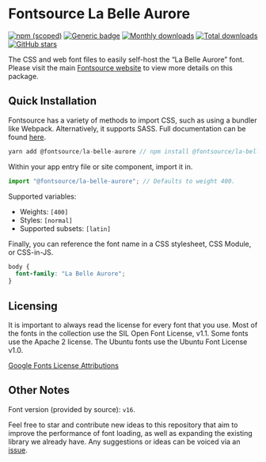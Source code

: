 # Fontsource La Belle Aurore

[![npm (scoped)](https://img.shields.io/npm/v/@fontsource/la-belle-aurore?color=brightgreen)](https://www.npmjs.com/package/@fontsource/la-belle-aurore) [![Generic badge](https://img.shields.io/badge/fontsource-passing-brightgreen)](https://github.com/fontsource/fontsource) [![Monthly downloads](https://badgen.net/npm/dm/@fontsource/la-belle-aurore)](https://github.com/fontsource/fontsource) [![Total downloads](https://badgen.net/npm/dt/@fontsource/la-belle-aurore)](https://github.com/fontsource/fontsource) [![GitHub stars](https://img.shields.io/github/stars/fontsource/fontsource.svg?style=social&label=Star)](https://github.com/fontsource/fontsource/stargazers)

The CSS and web font files to easily self-host the “La Belle Aurore” font. Please visit the main [Fontsource website](https://fontsource.org/fonts/la-belle-aurore) to view more details on this package.

## Quick Installation

Fontsource has a variety of methods to import CSS, such as using a bundler like Webpack. Alternatively, it supports SASS. Full documentation can be found [here](https://fontsource.org/docs/introduction).

```javascript
yarn add @fontsource/la-belle-aurore // npm install @fontsource/la-belle-aurore
```

Within your app entry file or site component, import it in.

```javascript
import "@fontsource/la-belle-aurore"; // Defaults to weight 400.
```

Supported variables:

- Weights: `[400]`
- Styles: `[normal]`
- Supported subsets: `[latin]`

Finally, you can reference the font name in a CSS stylesheet, CSS Module, or CSS-in-JS.

```css
body {
  font-family: "La Belle Aurore";
}
```



## Licensing

It is important to always read the license for every font that you use.
Most of the fonts in the collection use the SIL Open Font License, v1.1. Some fonts use the Apache 2 license. The Ubuntu fonts use the Ubuntu Font License v1.0.

[Google Fonts License Attributions](https://fonts.google.com/attribution)

## Other Notes

Font version (provided by source): `v16`.

Feel free to star and contribute new ideas to this repository that aim to improve the performance of font loading, as well as expanding the existing library we already have. Any suggestions or ideas can be voiced via an [issue](https://github.com/fontsource/fontsource/issues).
